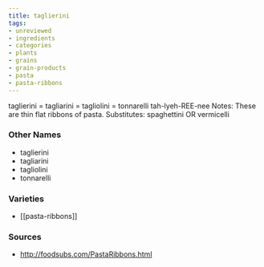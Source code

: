 ```yaml
---
title: taglierini
tags:
- unreviewed
- ingredients
- categories
- plants
- grains
- grain-products
- pasta
- pasta-ribbons
---
```

taglierini = tagliarini = tagliolini = tonnarelli tah-lyeh-REE-nee Notes: These are thin flat ribbons of pasta. Substitutes: spaghettini OR vermicelli

### Other Names

* taglierini
* tagliarini
* tagliolini
* tonnarelli

### Varieties

* [[pasta-ribbons]]

### Sources
* http://foodsubs.com/PastaRibbons.html
